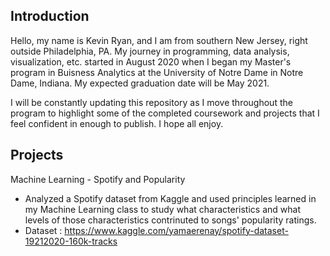 ## Introduction

Hello, my name is Kevin Ryan, and I am from southern New Jersey, right outside Philadelphia, PA. My journey in programming, data analysis, visualization, etc. started in August 2020 when I began my Master's program in Buisness Analytics at the University of Notre Dame in Notre Dame, Indiana. My expected graduation date will be May 2021.

I will be constantly updating this repository as I move throughout the program to highlight some of the completed coursework and projects that I feel confident in enough to publish. I hope all enjoy.

## Projects

Machine Learning - Spotify and Popularity

- Analyzed a Spotify dataset from Kaggle and used principles learned in my Machine Learning class to study what characteristics and what levels of those characteristics contrinuted to songs' popularity ratings.
- Dataset : https://www.kaggle.com/yamaerenay/spotify-dataset-19212020-160k-tracks


